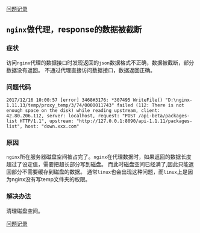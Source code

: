 [问题记录](../README.md)


## ```nginx```做代理，response的数据被截断

### 症状

访问```nginx```代理的数据接口时发现返回的```json```数据格式不正确，数据被截断，部分数据没有返回。
不通过代理直接访问数据接口，数据返回正确。

### 问题代码

```log
2017/12/16 10:00:57 [error] 3468#3176: *307495 WriteFile() "D:\nginx-1.11.13/temp/proxy_temp/3/74/0000011743" failed (112: There is not enough space on the disk) while reading upstream, client: 42.80.206.112, server: localhost, request: "POST /api-beta/packages-list HTTP/1.1", upstream: "http://127.0.0.1:8090/api-1.1.11/packages-list", host: "down.xxx.com"
```

### 原因

```nginx```所在服务器磁盘空间被占完了。```nginx```在代理数据时，如果返回的数据长度超过了设定值，需要把超长部分写到磁盘。
而此时磁盘空间已经满了,因此只能返回部分不需要缓存到磁盘的数据。
通常```linux```也会出现这种问题，而```linux```上是因为nginx没有写temp文件夹的权限。

### 解决办法

清理磁盘空间。


[问题记录](../README.md)